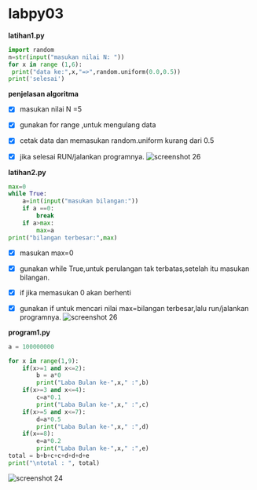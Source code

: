 # labpy03
**latihan1.py**
```python
import random
n=str(input("masukan nilai N: "))
for x in range (1,6):
 print("data ke:",x,"=>",random.uniform(0.0,0.5))
print('selesai')
```
**penjelasan algoritma**

- [x] masukan nilai N =5

- [x] gunakan for range ,untuk mengulang data 

- [x] cetak data dan memasukan random.uniform kurang dari 0.5

- [x] jika selesai RUN/jalankan programnya.
![screenshot 26](https://user-images.githubusercontent.com/46512724/52929877-c1154700-3378-11e9-98c2-b70862ae0ed4.png)

**latihan2.py**
```python
max=0
while True:
	a=int(input("masukan bilangan:"))
	if a ==0:
		break
	if a>max:
		max=a
print("bilangan terbesar:",max)
```
- [x] masukan max=0

- [x] gunakan while True,untuk perulangan tak terbatas,setelah itu masukan bilangan.

- [x] if jika memasukan 0 akan berhenti

- [x] gunakan if untuk mencari nilai max=bilangan terbesar,lalu run/jalankan programnya.
![screenshot 26](https://user-images.githubusercontent.com/46512724/52929877-c1154700-3378-11e9-98c2-b70862ae0ed4.png)

**program1.py**
```python
a = 100000000

for x in range(1,9):
    if(x>=1 and x<=2):
        b = a*0
        print("Laba Bulan ke-",x," :",b)
    if(x>=3 and x<=4):
        c=a*0.1
        print("Laba Bulan ke-",x," :",c)
    if(x>=5 and x<=7):
        d=a*0.5
        print("Laba Bulan ke-",x," :",d)
    if(x==8):
        e=a*0.2
        print("Laba Bulan ke-",x," :",e)
total = b+b+c+c+d+d+d+e
print("\ntotal : ", total)     
```
![screenshot 24](https://user-images.githubusercontent.com/46512724/52929895-d5594400-3378-11e9-8e0d-5cf9b69ef337.png)

